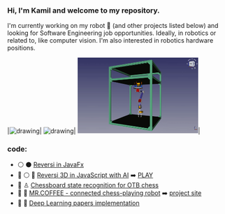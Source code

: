 ### Hi, I'm Kamil and welcome to my repository.

I'm currently working on my robot 🤖 (and other projects listed below) and looking for Software Engineering job opportunities.
Ideally, in robotics or related to, like computer vision. I'm also interested in robotics hardware positions.

|<img src="mrcoffee2.gif" alt="drawing" width="230"/>|
<img src="teawmrcoffee.gif" alt="drawing"  width="305"/>|
<img src="mrcoffee_cad.gif" alt="drawing"  width="276"/>|

### code:
* :white_circle: :black_circle: [Reversi in JavaFx](https://github.com/yacotaco/Reversi) 
* :construction: :white_circle: :robot: [Reversi 3D in JavaScript with AI](https://github.com/yacotaco/reversi-web) :arrow_right: [PLAY](https://yacotaco.github.io/reversi-web/)
* :construction: ♙ [Chessboard state recognition for OTB chess](https://github.com/yacotaco/ChessView)
* :construction: :robot: [MR.COFFEE - connected chess-playing robot](https://github.com/yacotaco/mrcoffee.git) :arrow_right: [project site](https://yacotaco.github.io/mrcoffee/)
* :construction: :scroll: [Deep Learning papers implementation](https://github.com/yacotaco/papers_and_code)
